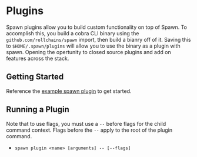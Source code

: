 # Plugins

Spawn plugins allow you to build custom functionality on top of Spawn. To accomplish this, you build a cobra CLI binary using the `github.com/rollchains/spawn` import, then build a bianry off of it. Saving this to `$HOME/.spawn/plugins` will allow you to use the binary as a plugin with spawn. Opening the opertunity to closed source plugins and add on features across the stack.

## Getting Started

Reference the [example spawn plugin](./example/example-plugin.go) to get started.

## Running a Plugin

Note that to use flags, you must use a `--` before flags for the child command context. Flags before the `--` apply to the root of the plugin command.

- `spawn plugin <name> [arguments] -- [--flags]`